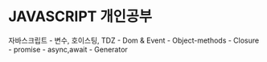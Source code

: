 # JAVASCRIPT 개인공부

자바스크립트 
    - 변수, 호이스팅, TDZ
    - Dom & Event
    - Object-methods
    - Closure
    - promise
    - async,await
    - Generator
